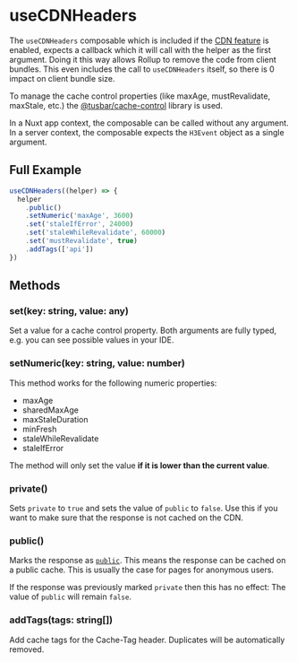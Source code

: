 # useCDNHeaders

The `useCDNHeaders` composable which is included if the
[CDN feature](/features/cdn-cache-control) is enabled, expects a callback which
it will call with the helper as the first argument. Doing it this way allows
Rollup to remove the code from client bundles. This even includes the call to
`useCDNHeaders` itself, so there is 0 impact on client bundle size.

To manage the cache control properties (like maxAge, mustRevalidate, maxStale,
etc.) the [@tusbar/cache-control](https://github.com/tusbar/cache-control)
library is used.

In a Nuxt app context, the composable can be called without any argument. In a
server context, the composable expects the `H3Event` object as a single
argument.

## Full Example

```typescript
useCDNHeaders((helper) => {
  helper
    .public()
    .setNumeric('maxAge', 3600)
    .set('staleIfError', 24000)
    .set('staleWhileRevalidate', 60000)
    .set('mustRevalidate', true)
    .addTags(['api'])
})
```

## Methods

### set(key: string, value: any)

Set a value for a cache control property. Both arguments are fully typed, e.g.
you can see possible values in your IDE.

### setNumeric(key: string, value: number)

This method works for the following numeric properties:

- maxAge
- sharedMaxAge
- maxStaleDuration
- minFresh
- staleWhileRevalidate
- staleIfError

The method will only set the value **if it is lower than the current value**.

### private()

Sets `private` to `true` and sets the value of `public` to `false`. Use this if
you want to make sure that the response is not cached on the CDN.

### public()

Marks the response as
[`public`](https://developer.mozilla.org/en-US/docs/Web/HTTP/Headers/Cache-Control#public).
This means the response can be cached on a public cache. This is usually the
case for pages for anonymous users.

If the response was previously marked `private` then this has no effect: The
value of `public` will remain `false`.

### addTags(tags: string[])

Add cache tags for the Cache-Tag header. Duplicates will be automatically
removed.

